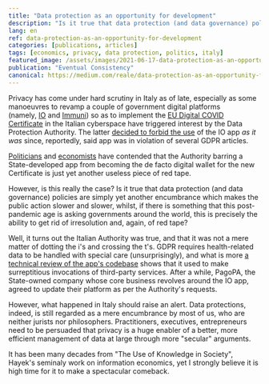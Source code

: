 ```yaml
---
title: "Data protection as an opportunity for development"
description: "Is it true that data protection (and data governance) policies are simply yet another encumbrance which makes the public action slower and slower?"
lang: en
ref: data-protection-as-an-opportunity-for-development
categories: [publications, articles]
tags: [economics, privacy, data protection, politics, italy]
featured_image: /assets/images/2021-06-17-data-protection-as-an-opportunity-for-development.jpg
publication: "Eventual Consistency"
canonical: https://medium.com/reale/data-protection-as-an-opportunity-for-development-359890cdfdf7
---
```


Privacy has come under hard scrutiny in Italy as of late, especially as some manoeuvres to revamp a couple of government digital platforms (namely, [IO](https://io.italia.it/) and [Immuni](https://www.immuni.italia.it/)) so as to implement the [EU Digital COVID Certificate](https://ec.europa.eu/info/live-work-travel-eu/coronavirus-response/safe-covid-19-vaccines-europeans/eu-digital-covid-certificate_en) in the Italian cyberspace have triggered interest by the Data Protection Authority. The latter [decided to forbid the use](https://www.agendadigitale.eu/sicurezza/privacy/app-io-bloccata-dal-garante-privacy-causa-tracker-ecco-perche-labbiamo-fatto/) of the IO app *as it was* since, reportedly, said app was in violation of several GDPR articles.

[Politicians](https://twitter.com/CarloCalenda/status/1402498688853938176) and [economists](https://twitter.com/cottarellicpi/status/1403718392662659072) have contended that the Authority barring a State-developed app from becoming the de facto digital wallet for the new Certificate is just yet another useless piece of red tape.

However, is this really the case? Is it true that data protection (and data governance) policies are simply yet another encumbrance which makes the public action slower and slower, whilst, if there is something that this post-pandemic age is asking governments around the world, this is precisely the ability to get rid of irresolution and, again, of red tape?

Well, it turns out the Italian Authority was true, and that it was not a mere matter of dotting the i's and crossing the t's. GDPR requires health-related data to be handled with special care (unsurprisingly), and what is more [a technical review of the app's codebase](https://www.garanteprivacy.it/home/docweb/-/docweb-display/docweb/9668748) shows that it used to make surreptitious invocations of third-party services. After a while, PagoPA, the State-owned company whose core business revolves around the IO app, agreed to update their platform as per the Authority's requests.

However, what happened in Italy should raise an alert. Data protections, indeed, is still regarded as a mere encumbrance by most of us, who are neither jurists nor philosophers. Practitioners, executives, entrepreneurs need to be persuaded that privacy is a huge enabler of a better, more efficient management of data at large through more "secular" arguments.

It has been many decades from "The Use of Knowledge in Society", Hayek's seminaly work on information economics, yet I strongly believe it is high time for it to make a spectacular comeback.
